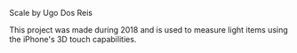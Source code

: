 Scale by Ugo Dos Reis

This project was made during 2018 and is used to measure light items using the iPhone's 3D touch capabilities.
